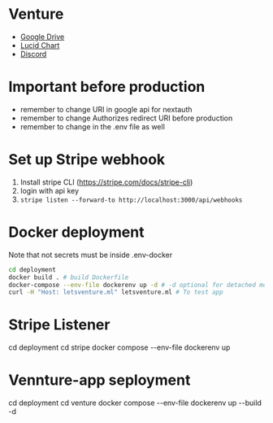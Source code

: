 # Venture
- [Google Drive](https://drive.google.com/drive/folders/1jvLzqq7nZzGjTZfcaYNArem543N0otRT?usp=sharing)
- [Lucid Chart](https://lucid.app/lucidchart/e68547cc-d7ee-4838-831e-dd8ad933335c/edit?viewport_loc=-10%2C-10%2C1484%2C979%2C0_0&invitationId=inv_c6b3948c-ee76-4472-bd48-9b39e41f8a5e#)
- [Discord](https://discord.gg/eRxvjbDX)

# Important before production
- remember to change URI in google api for nextauth
- remember to change Authorizes redirect URI before production
- remember to change in the .env file as well 

# Set up Stripe webhook
1. Install stripe CLI (https://stripe.com/docs/stripe-cli)
2. login with api key
3. `stripe listen --forward-to http://localhost:3000/api/webhooks`


# Docker deployment
Note that not secrets must be inside .env-docker
```bash
cd deployment
docker build . # build Dockerfile
docker-compose --env-file dockerenv up -d # -d optional for detached mode
curl -H "Host: letsventure.ml" letsventure.ml # To test app
```

# Stripe Listener
cd deployment
cd stripe
docker compose --env-file dockerenv up

# Vennture-app seployment
cd deployment
cd venture
docker compose --env-file dockerenv up --build -d
